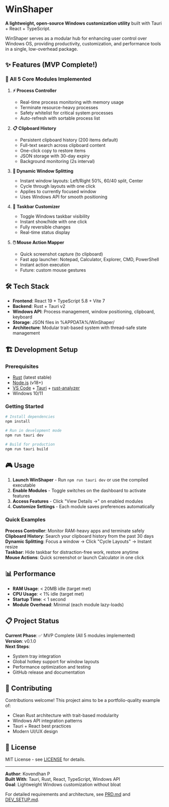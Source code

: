 # WinShaper

**A lightweight, open-source Windows customization utility** built with Tauri + React + TypeScript.

WinShaper serves as a modular hub for enhancing user control over Windows OS, providing productivity, customization, and performance tools in a single, low-overhead package.

## ✨ Features (MVP Complete!)

### 🎯 All 5 Core Modules Implemented

1. **⚡ Process Controller**
   - Real-time process monitoring with memory usage
   - Terminate resource-heavy processes
   - Safety whitelist for critical system processes
   - Auto-refresh with sortable process list

2. **📋 Clipboard History**
   - Persistent clipboard history (200 items default)
   - Full-text search across clipboard content
   - One-click copy to restore items
   - JSON storage with 30-day expiry
   - Background monitoring (2s interval)

3. **📐 Dynamic Window Splitting**
   - Instant window layouts: Left/Right 50%, 60/40 split, Center
   - Cycle through layouts with one click
   - Applies to currently focused window
   - Uses Windows API for smooth positioning

4. **🎨 Taskbar Customizer**
   - Toggle Windows taskbar visibility
   - Instant show/hide with one click
   - Fully reversible changes
   - Real-time status display

5. **🖱️ Mouse Action Mapper**
   - Quick screenshot capture (to clipboard)
   - Fast app launcher: Notepad, Calculator, Explorer, CMD, PowerShell
   - Instant action execution
   - Future: custom mouse gestures

## 🛠️ Tech Stack

- **Frontend**: React 19 + TypeScript 5.8 + Vite 7
- **Backend**: Rust + Tauri v2
- **Windows API**: Process management, window positioning, clipboard, keyboard
- **Storage**: JSON files in %APPDATA%/WinShaper/
- **Architecture**: Modular trait-based system with thread-safe state management

## 🏗️ Development Setup

### Prerequisites
- [Rust](https://rustup.rs/) (latest stable)
- [Node.js](https://nodejs.org/) (v18+)
- [VS Code](https://code.visualstudio.com/) + [Tauri](https://marketplace.visualstudio.com/items?itemName=tauri-apps.tauri-vscode) + [rust-analyzer](https://marketplace.visualstudio.com/items?itemName=rust-lang.rust-analyzer)
- Windows 10/11

### Getting Started
```bash
# Install dependencies
npm install

# Run in development mode
npm run tauri dev

# Build for production
npm run tauri build
```

## 🎮 Usage

1. **Launch WinShaper** - Run `npm run tauri dev` or use the compiled executable
2. **Enable Modules** - Toggle switches on the dashboard to activate features
3. **Access Features** - Click "View Details →" on enabled modules
4. **Customize Settings** - Each module saves preferences automatically

### Quick Examples

**Process Controller**: Monitor RAM-heavy apps and terminate safely  
**Clipboard History**: Search your clipboard history from the past 30 days  
**Dynamic Splitting**: Focus a window → Click "Cycle Layouts" → Instant resize  
**Taskbar**: Hide taskbar for distraction-free work, restore anytime  
**Mouse Actions**: Quick screenshot or launch Calculator in one click

## 📊 Performance

- **RAM Usage**: < 20MB idle (target met)
- **CPU Usage**: < 1% idle (target met)
- **Startup Time**: < 1 second
- **Module Overhead**: Minimal (each module lazy-loads)

## 📋 Project Status

**Current Phase**: ✅ MVP Complete (All 5 modules implemented)  
**Version**: v0.1.0  
**Next Steps**:
- System tray integration
- Global hotkey support for window layouts
- Performance optimization and testing
- GitHub release and documentation

## 🤝 Contributing

Contributions welcome! This project aims to be a portfolio-quality example of:
- Clean Rust architecture with trait-based modularity
- Windows API integration patterns
- Tauri + React best practices
- Modern UI/UX design

## 📄 License

MIT License - see [LICENSE](LICENSE) for details.

---

**Author**: Kovendhan P  
**Built With**: Tauri, Rust, React, TypeScript, Windows API  
**Goal**: Lightweight Windows customization without bloat

For detailed requirements and architecture, see [PRD.md](PRD.md) and [DEV_SETUP.md](DEV_SETUP.md).
